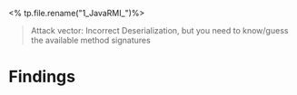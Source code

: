 <% tp.file.rename("1_JavaRMI_")%>
> Attack vector: Incorrect Deserialization, but you need to know/guess the available method signatures

# Findings